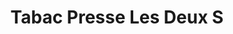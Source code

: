 ---
title: "Tabac Presse Les Deux S"
url: /magalas/tabac-presse-les-deux-s/
shop: marchand de journaux
---